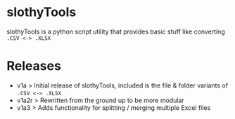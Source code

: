 # slothyTools
slothyTools is a python script utility that provides basic stuff like converting `.CSV <-> .XLSX`

# Releases
- v1a > Initial release of slothyTools, included is the file & folder variants of `.CSV <-> .XLSX`
- v1a2r > Rewritten from the ground up to be more modular
- v1a3 > Adds functionality for splitting / merging multiple Excel files
